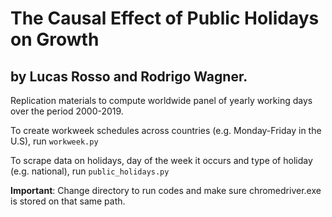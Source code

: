# The Causal Effect of Public Holidays on Growth

## by Lucas Rosso and Rodrigo Wagner.

Replication materials to compute worldwide panel of yearly working days over the period 2000-2019. 

To create workweek schedules across countries (e.g. Monday-Friday in the U.S), run `workweek.py`

To scrape data on holidays, day of the week it occurs and type of holiday (e.g. national), run `public_holidays.py`

**Important**: Change directory to run codes and make sure chromedriver.exe is stored on that same path.

